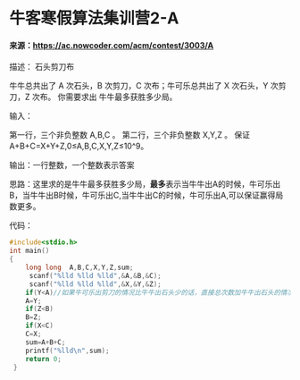 # 牛客寒假算法集训营2-A

#### 来源：https://ac.nowcoder.com/acm/contest/3003/A

描述： 石头剪刀布

牛牛总共出了 A 次石头，B 次剪刀，C 次布；牛可乐总共出了 X 次石头，Y 次剪刀，Z 次布。 你需要求出 牛牛最多获胜多少局。

 输入：

第一行，三个非负整数 A,B,C 。
第二行，三个非负整数 X,Y,Z 。
保证 A+B+C=X+Y+Z,0≤A,B,C,X,Y,Z≤10^9。

输出：一行整数，一个整数表示答案

思路：这里求的是牛牛最多获胜多少局，**最多**表示当牛牛出A的时候，牛可乐出B，当牛牛出B时候，牛可乐出C,当牛牛出C的时候，牛可乐出A,可以保证赢得局数更多。

代码：

```c
#include<stdio.h>
int main()
{
	long long  A,B,C,X,Y,Z,sum;
	 scanf("%lld %lld %lld",&A,&B,&C);
	 scanf("%lld %lld %lld",&X,&Y,&Z);
	if(Y<A)//如果牛可乐出剪刀的情况比牛牛出石头少的话，直接总次数加牛牛出石头的情况
	A=Y;
	if(Z<B)
	B=Z;
	if(X<C)
	C=X;
	sum=A+B+C;
	printf("%lld\n",sum);
	return 0;
 }

```

